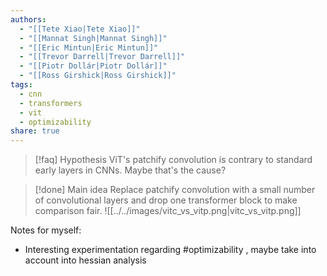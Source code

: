 ```yaml
---
authors:
  - "[[Tete Xiao|Tete Xiao]]"
  - "[[Mannat Singh|Mannat Singh]]"
  - "[[Eric Mintun|Eric Mintun]]"
  - "[[Trevor Darrell|Trevor Darrell]]"
  - "[[Piotr Dollár|Piotr Dollár]]"
  - "[[Ross Girshick|Ross Girshick]]"
tags:
  - cnn
  - transformers
  - vit
  - optimizability
share: true
---
```




> [!faq] Hypothesis
> ViT's patchify convolution is contrary to standard early layers in CNNs. Maybe that's the cause?

>[!done] Main idea
> Replace patchify convolution with a small number of convolutional layers and drop one transformer block to make comparison fair.
![[../../images/vitc_vs_vitp.png|vitc_vs_vitp.png]]

Notes for myself:
- Interesting experimentation regarding #optimizability , maybe take into account into hessian analysis